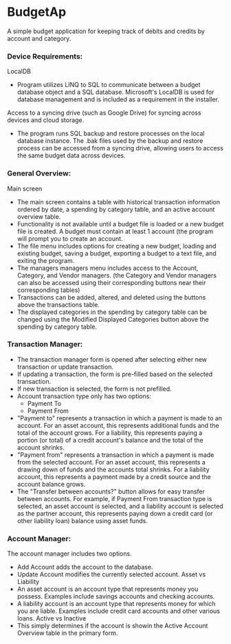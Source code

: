 # BudgetAp
A simple budget application for keeping track of debits and credits by account and category.

### Device Requirements:
LocalDB 
- Program utilizes LINQ to SQL to communicate between a budget database object and a SQL database. Microsoft's LocalDB is used for database management and is included as a requirement in the installer.

Access to a syncing drive (such as Google Drive) for syncing across devices and cloud storage. 
- The program runs SQL backup and restore processes on the local database instance. The .bak files used by the backup and restore process can be accessed from a syncing drive, allowing users to access the same budget data across devices.
  
### General Overview:
Main screen
- The main screen contains a table with historical transaction information ordered by date, a spending by category table, and an active account overview table.
- Functionality is not available until a budget file is loaded or a new budget file is created. A budget must contain at least 1 account (the program will prompt you to create an account.
- The file menu includes options for creating a new budget, loading and existing budget, saving a budget, exporting a budget to a text file, and exiting the program.
- The managers managers menu includes access to the Account, Category, and Vendor managers. (the Category and Vendor managers can also be accessed using their corresponding buttons near their corresponding tables)
- Transactions can be added, altered, and deleted using the buttons above the transactions table.
- The displayed categories in the spending by category table can be changed using the Modified Displayed Categories button above the spending by category table.
  
### Transaction Manager:
- The transaction manager form is opened after selecting either new transaction or update transaction.
- If updating a transaction, the form is pre-filled based on the selected transaction.
- If new transaction is selected, the form is not prefilled.
- Account transaction type only has two options:
  - Payment To 
  - Payment From
- "Payment to" represents a transaction in which a payment is made to an account. For an asset account, this represents additional funds and the total of the account grows. For a liability, this represents paying a portion (or total) of a credit account's balance and the total of the account shrinks.
- "Payment from" represents a transaction in which a payment is made from the selected account. For an asset account, this represents a drawing down of funds and the accounts total shrinks. For a liability account, this represents a payment made by a credit source and the account balance grows.
- The "Transfer between accounts?" button allows for easy transfer between accounts. For example, if Payment From transaction type is selected, an asset account is selected, and a liability account is selected as the partner account, this represents paying down a credit card (or other liability loan) balance using asset funds.

### Account Manager:
The account manager includes two options.
- Add Account adds the account to the database.
- Update Account modifies the currently selected account.
Asset vs Liability
- An asset account is an account type that represents money you possess. Examples include savings accounts and checking accounts.
- A liability account is an account type that represents money for which you are liable. Examples include credit card accounts and other various loans.
Active vs Inactive
- This simply determines if the account is showin the Active Account Overview table in the primary form.
  
  
